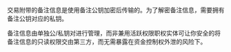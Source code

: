 交易附带的备注信息是使用备注公钥加密后传输的。为了解密备注信息，需要拥有备注公钥对应的私钥。

备注信息由单独公/私钥对进行管理，而非兼用活跃权限职权实体可让你安全的将备注信息的只读权限交由第三方，而无需暴露在资金控制权外泄的风险下。